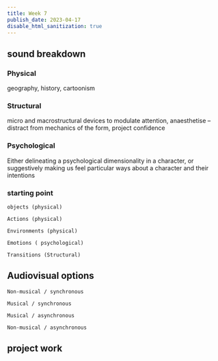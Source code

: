 ```yaml
---
title: Week 7
publish_date: 2023-04-17
disable_html_sanitization: true
---
```


## sound breakdown ##


### Physical ##
geography, history, cartoonism 

 

 

### Structural ##
micro and macrostructural devices to modulate attention, anaesthetise – distract from mechanics of the form, project confidence 

 

 

### Psychological ##
Either delineating a psychological dimensionality in a character, or suggestively making us feel particular ways about a character and their intentions  

 

 

 
 
### starting point ## 
 
 

    objects (physical) 

    Actions (physical) 

    Environments (physical) 

    Emotions ( psychological) 

    Transitions (Structural) 

 
 
## Audiovisual options ##
 
 

    Non-musical / synchronous 

    Musical / synchronous 

    Musical / asynchronous 

    Non-musical / asynchronous 

 

 ## project work ##